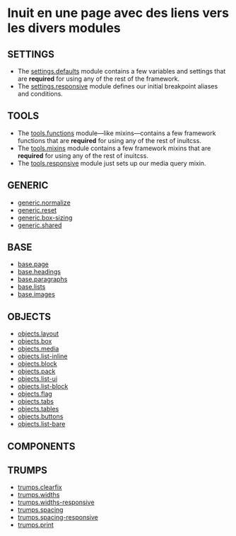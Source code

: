 Inuit en une page avec des liens vers les divers modules
========================================================

SETTINGS
--------

- The [settings.defaults](https://github.com/inuitcss/settings.defaults/blob/master/_settings.defaults.scss) module contains a few variables and settings that are **required** for using any of the rest of the framework.
- The [settings.responsive](https://github.com/inuitcss/settings.responsive/blob/master/_settings.responsive.scss) module defines our initial breakpoint aliases and conditions.

TOOLS
-----

- The [tools.functions](https://github.com/inuitcss/tools.functions/blob/master/_tools.functions.scss) module—like mixins—contains a few framework functions that are **required** for using any of the rest of inuitcss. 
- The [tools.mixins](https://github.com/inuitcss/tools.mixins/blob/master/_tools.mixins.scss) module contains a few framework mixins that are **required** for using any of the rest of inuitcss.
- The [tools.responsive](https://github.com/inuitcss/tools.responsive/blob/master/_tools.responsive.scss) module just sets up our media query mixin.

GENERIC
-------
- [generic.normalize](https://github.com/inuitcss/generic.normalize/blob/master/_generic.normalize.scss)
- [generic.reset](https://github.com/inuitcss/generic.reset/blob/master/_generic.reset.scss)
- [generic.box-sizing](https://github.com/inuitcss/generic.box-sizing/blob/master/_generic.box-sizing.scss)
- [generic.shared](https://github.com/inuitcss/generic.shared/blob/master/_generic.shared.scss)

BASE
----
- [base.page](https://github.com/inuitcss/base.page/blob/master/_base.page.scss)
- [base.headings](https://github.com/inuitcss/base.headings/blob/master/_base.headings.scss)
- [base.paragraphs](https://github.com/inuitcss/base.paragraphs/blob/master/_base.paragraphs.scss)
- [base.lists](https://github.com/inuitcss/base.lists/blob/master/_base.lists.scss)
- [base.images](https://github.com/inuitcss/base.images/blob/master/_base.images.scss)

OBJECTS
-------
- [objects.layout](https://github.com/inuitcss/objects.layout/blob/master/_objects.layout.scss)
- [objects.box](https://github.com/inuitcss/objects.box/blob/master/_objects.box.scss)
- [objects.media](https://github.com/inuitcss/objects.media/blob/master/_objects.media.scss)
- [objects.list-inline](https://github.com/inuitcss/objects.list-inline/blob/master/_objects.list-inline.scss)
- [objects.block](https://github.com/inuitcss/objects.block/blob/master/_objects.block.scss)
- [objects.pack](https://github.com/inuitcss/objects.pack/blob/master/_objects.pack.scss)
- [objects.list-ui](https://github.com/inuitcss/objects.list-ui/blob/master/_objects.list-ui.scss)
- [objects.list-block](https://github.com/inuitcss/objects.list-block/blob/master/_objects.list-block.scss)
- [objects.flag](https://github.com/inuitcss/objects.flag/blob/master/_objects.flag.scss)
- [objects.tabs](https://github.com/inuitcss/objects.tabs/blob/master/_objects.tabs.scss)
- [objects.tables](https://github.com/inuitcss/objects.tables/blob/master/_objects.tables.scss)
- [objects.buttons](https://github.com/inuitcss/objects.buttons/blob/master/_objects.buttons.scss)
- [objects.list-bare](https://github.com/inuitcss/objects.list-bare/blob/master/_objects.list-bare.scss)

COMPONENTS
----------

TRUMPS
------
- [trumps.clearfix](https://github.com/inuitcss/trumps.clearfix/blob/master/_trumps.clearfix.scss)
- [trumps.widths](https://github.com/inuitcss/trumps.widths/blob/master/_trumps.widths.scss)
- [trumps.widths-responsive](https://github.com/inuitcss/trumps.widths-responsive/blob/master/_trumps.widths-responsive.scss)
- [trumps.spacing](https://github.com/inuitcss/trumps.spacing/blob/master/_trumps.spacing.scss)
- [trumps.spacing-responsive](https://github.com/inuitcss/trumps.spacing-responsive/blob/master/_trumps.spacing-responsive.scss)
- [trumps.print](https://github.com/inuitcss/trumps.print/blob/master/_trumps.print.scss)
